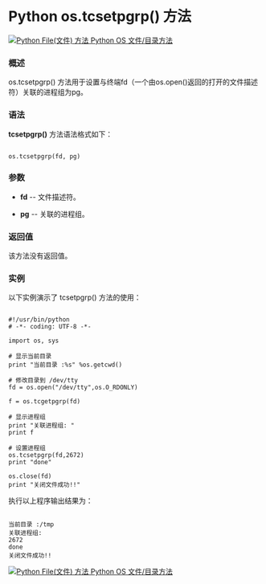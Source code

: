 Python os.tcsetpgrp() 方法
========================

 [![Python File(文件) 方法](../images/up.gif)
 Python OS 文件/目录方法](os-file-methods.html)


  ### 概述

 os.tcsetpgrp() 方法用于设置与终端fd（一个由os.open()返回的打开的文件描述符）关联的进程组为pg。

 ### 语法

 **tcsetpgrp()** 方法语法格式如下：


```

os.tcsetpgrp(fd, pg)

```

 ### 参数

  * **fd** -- 文件描述符。


 * **pg** -- 关联的进程组。


  ### 返回值

 该方法没有返回值。

 ### 实例

 以下实例演示了 tcsetpgrp() 方法的使用：


```

#!/usr/bin/python
# -*- coding: UTF-8 -*-

import os, sys

# 显示当前目录
print "当前目录 :%s" %os.getcwd()

# 修改目录到 /dev/tty
fd = os.open("/dev/tty",os.O_RDONLY)

f = os.tcgetpgrp(fd)

# 显示进程组
print "关联进程组: "
print f

# 设置进程组
os.tcsetpgrp(fd,2672)
print "done"

os.close(fd)
print "关闭文件成功!!"

```

 执行以上程序输出结果为：


```

当前目录 :/tmp
关联进程组:
2672
done
关闭文件成功!!

```

 [![Python File(文件) 方法](../images/up.gif)
 Python OS 文件/目录方法](os-file-methods.html)
